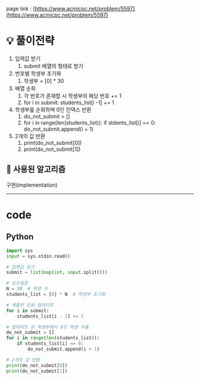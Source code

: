 page link : [https://www.acmicpc.net/problem/5597](https://www.acmicpc.net/problem/5597)

# 💡 풀이전략
1. 입력값 받기
    1. submit 배열의 형태로 받기
2. 번호별 학생부 초기화
    1. 학생부 = [0] * 30
3. 배열 순회
    1. 각 번호가 존재할 시 학생부의 해당 번호 += 1
    2. for i in submit:
        students_list[i -1] += 1
4. 학생부를 순회하며 0인 인덱스 반환
    1. do_not_submit = []
    2. for i in range(len(students_list)):
         if stdents_list[i] == 0:
            do_not_submit.append(i + 1)
5. 2개의 값 반환
    1. print(do_not_submit[0])
    2. print(do_not_submit[1])

## 🎨 사용된 알고리즘
구현(implementation)

---

# code

## Python

```python
import sys
input = sys.stdin.read()

# 입력값 읽기
submit = list(map(int, input.split()))

# 상수설정
N = 30  # 학생 수
students_list = [0] * N  # 학생부 초기화

# 제출한 인원 업데이트
for i in submit:
    students_list[i - 1] += 1

# 업데이트 된 학생부에서 0인 학생 추출
do_not_submit = []
for i in range(len(students_list)):
    if students_list[i] == 0:
        do_not_submit.append(i + 1)

# 2개의 값 반환
print(do_not_submit[0])
print(do_not_submit[1])
```
